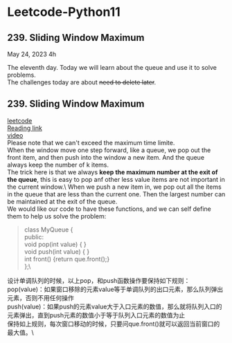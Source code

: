 # Leetcode-Python11

## 239. Sliding Window Maximum

May 24, 2023  4h

The eleventh day. Today we will learn about the queue and use it to solve problems.\
The challenges today are about ~~need to delete later~~.

## 239. Sliding Window Maximum
[leetcode](https://leetcode.com/problems/sliding-window-maximum/)\
[Reading link](https://github.com/youngyangyang04/leetcode-master/blob/master/problems/0239.%E6%BB%91%E5%8A%A8%E7%AA%97%E5%8F%A3%E6%9C%80%E5%A4%A7%E5%80%BC.md)\
[video](https://www.bilibili.com/video/BV1XS4y1p7qj/?spm_id_from=333.788&vd_source=63f26efad0d35bcbb0de794512ac21f3)\
Please note that we can't exceed the maximum time limite.\
When the window move one step forward, like a queue, we pop out the front item, and then push into the window a new item. And the queue always keep the number of k items. \
The trick here is that we always **keep the maximum number at the exit of the queue**, this is easy to pop anf other less value items are not important in the current window.\ When we push a new item in, we pop out all the items in the queue that are less than the current one. Then the largest number can be maintained at the exit of the queue.\
We would like our code to have these functions, and we can self define them to help us solve the problem:
> class MyQueue {\
> public:\
>    void pop(int value) { }\
>    void push(int value) { }\
>    int front() {return que.front();}\
> };\

设计单调队列的时候，以上pop，和push函数操作要保持如下规则：\
pop(value)：如果窗口移除的元素value等于单调队列的出口元素，那么队列弹出元素，否则不用任何操作\
push(value)：如果push的元素value大于入口元素的数值，那么就将队列入口的元素弹出，直到push元素的数值小于等于队列入口元素的数值为止\
保持如上规则，每次窗口移动的时候，只要问que.front()就可以返回当前窗口的最大值。\


